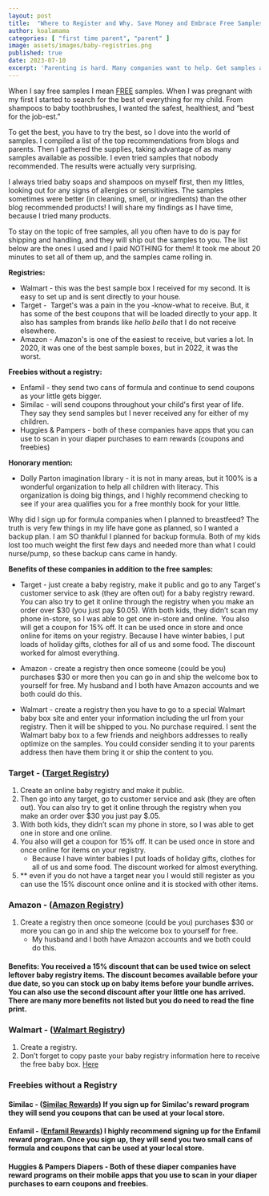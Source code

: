 ```yaml
---
layout: post
title:  "Where to Register and Why. Save Money and Embrace Free Samples."
author: koalamama
categories: [ "first time parent", "parent" ]
image: assets/images/baby-registries.png
published: true
date: 2023-07-10
excerpt: 'Parenting is hard. Many companies want to help. Get samples and discounts here.'
---
```


When I say free samples I mean <u>FREE</u> samples. When I was pregnant with my first I started to search for the best of everything for my child. From shampoos to baby toothbrushes, I wanted the safest, healthiest, and “best for the job-est.” 

To get the best, you have to try the best, so I dove into the world of samples. I compiled a list of the top recommendations from blogs and parents. Then I gathered the supplies, taking advantage of as many samples available as possible. I even tried samples that nobody recommended. The results were actually very surprising.

I always tried baby soaps and shampoos on myself first, then my littles, looking out for any signs of allergies or sensitivities. The samples sometimes were better (in cleaning, smell, or ingredients) than the other blog recommended products! I will share my findings as I have time, because I tried many products.

To stay on the topic of free samples, all you often have to do is pay for shipping and handling, and they will ship out the samples to you. The list below are the ones I used and I paid NOTHING for them! It took me about 20 minutes to set all of them up, and the samples came rolling in.


**Registries:**
- Walmart - this was the best sample box I received for my second. It is easy to set up and is sent directly to your house. 
- Target -  Target's was a pain in the you -know-what to receive. But, it has some of the best coupons that will be loaded directly to your app. It also has samples from brands like *hello bello* that I do not receive elsewhere. 
- Amazon - Amazon's is one of the easiest to receive, but varies a lot. In 2020, it was one of the best sample boxes, but in 2022, it was the worst. 

**Freebies without a registry:**
- Enfamil - they send two cans of formula and continue to send coupons as your little gets bigger. 
- Similac - will send coupons throughout your child's first year of life. They say they send samples but I never received any for either of my children.
- Huggies & Pampers - both of these companies have apps that you can use to scan in your diaper purchases to earn rewards (coupons and freebies)  

**Honorary mention:**
- Dolly Parton imagination library - it is not in many areas, but it 100% is a wonderful organization to help all children with literacy. This organization is doing big things, and I highly recommend checking to see if your area qualifies you for a free monthly book for your little. 

Why did I sign up for formula companies when I planned to breastfeed? The truth is very few things in my life have gone as planned, so I wanted a backup plan. I am SO thankful I planned for backup formula. Both of my kids lost too much weight the first few days and needed more than what I could nurse/pump, so these backup cans came in handy. 

**Benefits of these companies in addition to the free samples:**
- Target - just create a baby registry, make it public and go to any Target's customer service to ask (they are often out) for a baby registry reward. You can also try to get it online through the registry when you make an order over $30 (you just pay $0.05). With both kids, they didn’t scan my phone in-store, so I was able to get one in-store and online. 
You also will get a coupon for 15% off. It can be used once in store and once online for items on your registry. Because I have winter babies, I put loads of holiday gifts, clothes for all of us and some food. The discount worked for almost everything. 

- Amazon - create a registry then once someone (could be you) purchases $30 or more then you can go in and ship the welcome box to yourself for free. My husband and I both have Amazon accounts and we both could do this. 

- Walmart - create a registry then you have to go to a special Walmart baby box site and enter your information including the url from your registry. Then it will be shipped to you. No purchase required. I sent the Walmart baby box to a few friends and neighbors addresses to really optimize on the samples. You could consider sending it to your parents address then have them bring it or ship the content to you. 


### Target - (<a href="https://www.target.com/gift-registry/create-baby-registry">Target Registry</a>)

1. Create an online baby registry and make it public. 
2. Then go into any target, go to customer service and ask (they are often out). You can also try to get it online through the registry when you make an order over $30 you just pay $.05.
3. With both kids, they didn’t scan my phone in store, so I was able to get one in store and one online. 
4. You also will get a coupon for 15% off. It can be used once in store and once online for items on your registry.
    - Because I have winter babies I put loads of holiday gifts, clothes for all of us and some food. The discount worked for almost everything. 
5. ** even if you do not have a target near you I would still register as you can use the 15% discount once online and it is stocked with other items. 

### Amazon - (<a href="https://www.amazon.com/baby-reg/homepage/?tag=googhydr-20&hvadid=634409409288&hvpos=&hvexid=&hvnetw=g&hvrand=17807852401146670706&hvpone=&hvptwo=&hvqmt=e&hvdev=c&hvdvcmdl=&hvlocint=&hvlocphy=9032142&hvtargid=kwd-3276398605&ref=pd_sl_421ytqzh3e_e&tag=koalaco-20&linkId=2719b9067500f03cfdfe73b4604bbd4a">Amazon Registry</a>)
1. Create a registry then once someone (could be you) purchases $30 or more you can go in and ship the welcome box to yourself for free.
    - My husband and I both have Amazon accounts and we both could do this. 

#### **Benefits**: You received a 15% discount that can be used twice on select leftover baby registry items. The discount becomes available before your due date, so you can stock up on baby items before your bundle arrives. You can also use the second discount after your little one has arrived. There are many more benefits not listed but you do need to read the fine print.  

### Walmart - (<a href="https://www.walmart.com/cp/baby-registry/1229485?&adid=22222222220255635295&wmlspartner=wmtlabs&wl0=b&wl1=g&wl2=c&wl3=282545927188&wl4=kwd-25125568063&wl5=1013964&wl6=&wl7=&wl8=&veh=sem&gclid=EAIaIQobChMIrr2Xs4H7_wIV9RWtBh33qgstEAAYASAAEgI1AfD_BwE&gclsrc=aw.ds">Walmart Registry</a>)
1. Create a registry.
2. Don’t forget to copy paste your baby registry information here to receive the free baby box. <a href="https://walmart.cesampling.com/babybox/order?povid=registrycp_baby_3up_registrybenefits_freewelcomebox">Here</a>



### Freebies without a Registry

#### Similac - (<a href="https://www.similac.com/rewards.html">Similac Rewards</a>) If you sign up for Similac's reward program they will send you coupons that can be used at your local store. 

#### Enfamil - (<a href="https://www.enfamil.com/baby-formula-coupons-samples/?prc=GS045&utm_medium=paid_search&utm_source=google&utm_campaign=Enfamil+Customer+Beginnings&gad=1&gclid=EAIaIQobChMI5veM2IP7_wIVpBCtBh3XWAApEAAYASAAEgLyUvD_BwE">Enfamil Rewards</a>) I highly recommend signing up for the Enfamil reward program. Once you sign up, they will send you two small cans of formula and coupons that can be used at your local store. 

#### Huggies & Pampers Diapers - Both of these diaper companies have reward programs on their mobile apps that you use to scan in your diaper purchases to earn coupons and freebies.